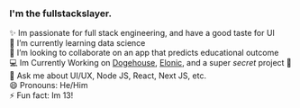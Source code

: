 ### I'm the fullstackslayer.

✨ Im passionate for full stack engineering, and have a good taste for UI 
<br>
🌱 I’m currently learning data science 
<br>
👯 I’m looking to collaborate on an app that predicts educational outcome
<br>
💻 Im Currently Working on <a href="https://dogehouse.tv">Dogehouse</a>, <a href="https://github.com/Elonic">Elonic</a>, and a super <em>secret</em> project 🤫
<br>
💬 Ask me about UI/UX, Node JS, React, Next JS, etc.
<br>
😄 Pronouns: He/Him
<br>
⚡ Fun fact: Im 13!
<br>
